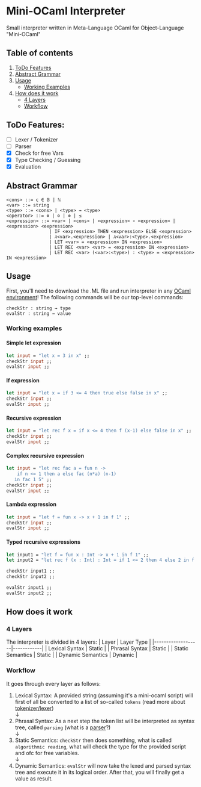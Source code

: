 # Mini-OCaml Interpreter
Small interpreter written in Meta-Language OCaml for Object-Language "Mini-OCaml"

## Table of contents
1. [ToDo Features](https://github.com/david-prv/mini-ocaml#todo-features)
2. [Abstract Grammar](https://github.com/david-prv/mini-ocaml#abstract-grammar)
3. [Usage](https://github.com/david-prv/mini-ocaml#usage)
    * [Working Examples](https://github.com/david-prv/mini-ocaml#working-examples)
5. [How does it work](https://github.com/david-prv/mini-ocaml#how-does-it-work)
    * [4 Layers](https://github.com/david-prv/mini-ocaml#4-layers) 
    * [Workflow](https://github.com/david-prv/mini-ocaml#workflow) 

## ToDo Features:
- [ ] Lexer / Tokenizer
- [ ] Parser
- [x] Check for free Vars
- [x] Type Checking / Guessing
- [x] Evaluation

## Abstract Grammar
```bnf
<cons> ::= c ∈ 𝔹 | ℕ
<var> ::= string
<type> ::= <cons> | <type> → <type>
<operator> ::= ⊕ | ⊖ | ⊗ | ≤
<expression> ::= <var> | <cons> | <expression> ∘ <expression> | <expression> <expression>
                | IF <expression> THEN <expression> ELSE <expression>
                | 𝜆<var>.<expression> | 𝜆<var>:<type>.<expression>
                | LET <var> = <expression> IN <expression>
                | LET REC <var> <var> = <expression> IN <expression>
                | LET REC <var> (<var>:<type>) : <type> = <expression> IN <expression>
```

## Usage
First, you'll need to download the .ML file and run interpreter in any [OCaml environment](https://github.com/david-prv/mini-ocaml/blob/main/docs/environments.md)!
The following commands will be our top-level commands:
```
checkStr : string → type
evalStr : string → value
```
### Working examples
#### Simple let expression
```ocaml
let input = "let x = 3 in x" ;;
checkStr input ;;
evalStr input ;;
```
#### If expression
```ocaml
let input = "let x = if 3 <= 4 then true else false in x" ;;
checkStr input ;;
evalStr input ;;
```
#### Recursive expression
```ocaml
let input = "let rec f x = if x <= 4 then f (x-1) else false in x" ;;
checkStr input ;;
evalStr input ;;
```
#### Complex recursive expression
```ocaml
let input = "let rec fac a = fun n ->
    if n <= 1 then a else fac (n*a) (n-1) 
   in fac 1 5" ;;
checkStr input ;;
evalStr input ;;
```
#### Lambda expression
```ocaml
let input = "let f = fun x -> x + 1 in f 1" ;;
checkStr input ;;
evalStr input ;;
```
#### Typed recursive expressions
```ocaml
let input1 = "let f = fun x : Int -> x + 1 in f 1" ;;
let input2 = "let rec f (x : Int) : Int = if 1 <= 2 then 4 else 2 in f x" ;;

checkStr input1 ;;
checkStr input2 ;;

evalStr input1 ;;
evalStr input2 ;;
```

## How does it work
### 4 Layers
The interpreter is divided in 4 layers:
| Layer             | Layer Type |
|-------------------|------------|
| Lexical Syntax    | Static     |
| Phrasal Syntax    | Static     |
| Static Semantics  | Static     |
| Dynamic Semantics | Dynamic    |

### Workflow
It goes through every layer as follows:
  
1. Lexical Syntax: A provided string (assuming it's a mini-ocaml script) will first of all be converted to a list of so-called ``tokens`` (read more about [tokenizer/lexer](https://bit.ly/3HAZn9x))  
↓
2. Phrasal Syntax: As a next step the token list will be interpreted as syntax tree, called ``parsing`` (what is a [parser](https://de.wikipedia.org/wiki/Parser)?)  
↓
3. Static Semantics: ``checkStr`` then does something, what is called ``algorithmic reading``, what will check the type for the provided script and ofc for free variables.  
↓
4. Dynamic Semantics: ``evalStr`` will now take the lexed and parsed syntax tree and execute it in its logical order. After that, you will finally get a value as result.
